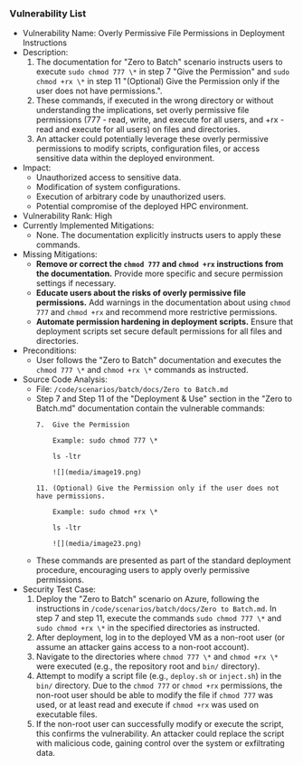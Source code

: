 ### Vulnerability List

- Vulnerability Name: Overly Permissive File Permissions in Deployment Instructions
- Description:
    1. The documentation for "Zero to Batch" scenario instructs users to execute `sudo chmod 777 \*` in step 7 "Give the Permission" and `sudo chmod +rx \*` in step 11 "(Optional) Give the Permission only if the user does not have permissions.".
    2. These commands, if executed in the wrong directory or without understanding the implications, set overly permissive file permissions (777 - read, write, and execute for all users, and +rx - read and execute for all users) on files and directories.
    3. An attacker could potentially leverage these overly permissive permissions to modify scripts, configuration files, or access sensitive data within the deployed environment.
- Impact:
    - Unauthorized access to sensitive data.
    - Modification of system configurations.
    - Execution of arbitrary code by unauthorized users.
    - Potential compromise of the deployed HPC environment.
- Vulnerability Rank: High
- Currently Implemented Mitigations:
    - None. The documentation explicitly instructs users to apply these commands.
- Missing Mitigations:
    - **Remove or correct the `chmod 777` and `chmod +rx` instructions from the documentation.** Provide more specific and secure permission settings if necessary.
    - **Educate users about the risks of overly permissive file permissions.** Add warnings in the documentation about using `chmod 777` and `chmod +rx` and recommend more restrictive permissions.
    - **Automate permission hardening in deployment scripts.** Ensure that deployment scripts set secure default permissions for all files and directories.
- Preconditions:
    - User follows the "Zero to Batch" documentation and executes the `chmod 777 \*` and `chmod +rx \*` commands as instructed.
- Source Code Analysis:
    - File: `/code/scenarios/batch/docs/Zero to Batch.md`
    - Step 7 and Step 11 of the "Deployment & Use" section in the "Zero to Batch.md" documentation contain the vulnerable commands:
        ```
        7.  Give the Permission

            Example: sudo chmod 777 \*

            ls -ltr

            ![](media/image19.png)

        11. (Optional) Give the Permission only if the user does not have permissions.

            Example: sudo chmod +rx \*

            ls -ltr

            ![](media/image23.png)
        ```
    - These commands are presented as part of the standard deployment procedure, encouraging users to apply overly permissive permissions.
- Security Test Case:
    1. Deploy the "Zero to Batch" scenario on Azure, following the instructions in `/code/scenarios/batch/docs/Zero to Batch.md`. In step 7 and step 11, execute the commands `sudo chmod 777 \*` and `sudo chmod +rx \*` in the specified directories as instructed.
    2. After deployment, log in to the deployed VM as a non-root user (or assume an attacker gains access to a non-root account).
    3. Navigate to the directories where `chmod 777 \*` and `chmod +rx \*` were executed (e.g., the repository root and `bin/` directory).
    4. Attempt to modify a script file (e.g., `deploy.sh` or `inject.sh`) in the `bin/` directory. Due to the `chmod 777` or `chmod +rx` permissions, the non-root user should be able to modify the file if `chmod 777` was used, or at least read and execute if `chmod +rx` was used on executable files.
    5. If the non-root user can successfully modify or execute the script, this confirms the vulnerability. An attacker could replace the script with malicious code, gaining control over the system or exfiltrating data.